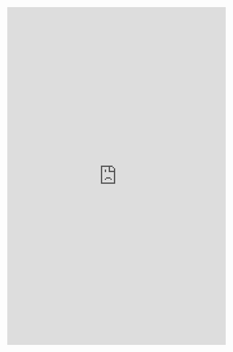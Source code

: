 <iframe src="https://timemapper.okfnlabs.org/anon/6dyneg--?embed=1" frameborder="0" style="border: none;" width="100%" height="780;"></iframe>
